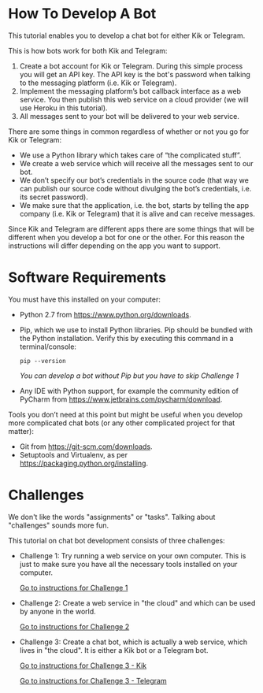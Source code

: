 # How To Develop A Bot

This tutorial enables you to develop a chat bot for either Kik or Telegram.

This is how bots work for both Kik and Telegram:

1.  Create a bot account for Kik or Telegram. During this simple process you will get an API key. 
    The API key is the bot's password when talking to the messaging platform (i.e. Kik or Telegram).
1.  Implement the messaging platform’s bot callback interface as a web service. You then publish 
    this web service on a cloud provider (we will use Heroku in this tutorial).
1.  All messages sent to your bot will be delivered to your web service.

There are some things in common regardless of whether or not you go for Kik or Telegram:

*   We use a Python library which takes care of “the complicated stuff”.
*   We create a web service which will receive all the messages sent to our bot.
*   We don’t specify our bot’s credentials in the source code (that way we can publish our source code without divulging the bot’s credentials, i.e. its secret password).
*   We make sure that the application, i.e. the bot, starts by telling the app company (i.e. Kik or Telegram) that it is alive and can receive messages.

Since Kik and Telegram are different apps there are some things that will be different when you develop
a bot for one or the other. For this reason the instructions will differ depending on the app you
want to support.

# Software Requirements

You must have this installed on your computer:
*   Python 2.7 from https://www.python.org/downloads.
*   Pip, which we use to install Python libraries. Pip should be bundled with the Python installation. 
    Verify this by executing this command in a terminal/console:
    
        pip --version
        
    _You can develop a bot without Pip but you have to skip Challenge 1_

*   Any IDE with Python support, for example the community edition of PyCharm 
    from https://www.jetbrains.com/pycharm/download. 

Tools you don’t need at this point but might be useful when you develop more 
complicated chat bots (or any other complicated project for that matter):
*   Git from https://git-scm.com/downloads.
*   Setuptools and Virtualenv, as per https://packaging.python.org/installing.

# Challenges

We don't like the words "assignments" or "tasks". Talking about "challenges" sounds more fun.

This tutorial on chat bot development consists of three challenges:

*   Challenge 1: Try running a web service on your own computer. This is just to make sure you have all 
    the necessary tools installed on your computer.
    
    [Go to instructions for Challenge 1](./challenge-localhost.md)

*   Challenge 2: Create a web service in "the cloud" and which can be used by anyone in the world.
    
    [Go to instructions for Challenge 2](./challenge-heroku.md)

*   Challenge 3: Create a chat bot, which is actually a web service, which lives in "the cloud". It is
    either a Kik bot or a Telegram bot.
    
    [Go to instructions for Challenge 3 - Kik](./challenge-kik.md)
    
    [Go to instructions for Challenge 3 - Telegram](./challenge-telegram.md)